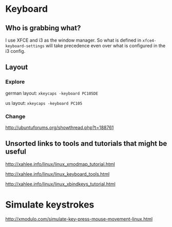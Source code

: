 # Keyboard

## Who is grabbing what?

I use XFCE and i3 as the window manager. So what is defined in `xfce4-keyboard-settings` will take precedence even over what is configured in the i3 config. 

## Layout

### Explore

german layout: `xkeycaps -keyboard PC105DE`

us layout: `xkeycaps -keyboard PC105`

### Change

http://ubuntuforums.org/showthread.php?t=188761

## Unsorted links to tools and tutorials that might be useful

http://xahlee.info/linux/linux_xmodmap_tutorial.html

http://xahlee.info/linux/linux_keyboard_tools.html

http://xahlee.info/linux/linux_xbindkeys_tutorial.html

# Simulate keystrokes

http://xmodulo.com/simulate-key-press-mouse-movement-linux.html
